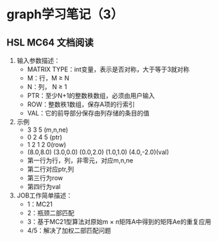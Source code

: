# graph学习笔记（3）
## HSL MC64 文档阅读
1. 输入参数描述：
   * MATRIX TYPE：int变量，表示是否对称，大于等于3就对称
   * M：行，M ≥ N
   * N：列， N ≥ 1
   * PTR：至少N+1的整数秩数组，必须由用户输入
   * ROW：整数秩1数组，保存A项的行索引
   * VAL：它的前导部分保存由列存储的条目的值
2. 示例
   * 3 3 5  (m,n,ne)
   * 0 2 4 5 (ptr)
   * 1 2 1 2 0(row)
   * (8.0,8.0) (3.0,0.0) (0.0,2.0) (1.0,1.0) (4.0,-2.0)(val)
   * 第一行为行，列，非零元，对应m,n,ne
   * 第二行对应ptr,列
   * 第三行为row
   * 第四行为val
3. JOB工作简单描述：
   * 1：MC21
   * 2：瓶颈二部匹配
   * 3：基于MC21型算法对原始m × n矩阵A中得到的矩阵Ae的重复应用
   * 4/5：解决了加权二部匹配问题
